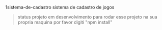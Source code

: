<h>1sistema-de-cadastro</h1>
sistema de cadastro de jogos
> status projeto em desenvolvimento 
para rodar esse projeto na sua propria maquina por favor digiti "npm install"
